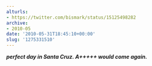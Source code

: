 ```yaml
---
alturls:
- https://twitter.com/bismark/status/15125498282
archive:
- 2010-05
date: '2010-05-31T18:45:10+00:00'
slug: '1275331510'
---
```


***perfect day in Santa Cruz. A+++++ would come again.***

